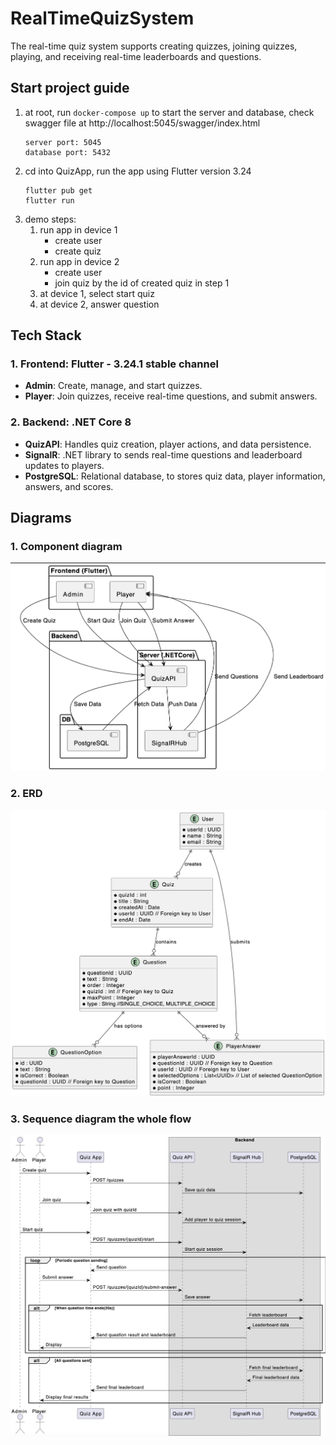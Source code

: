 # RealTimeQuizSystem
 The real-time quiz system supports creating quizzes, joining quizzes, playing, and receiving real-time leaderboards and questions.
## Start project guide
1. at root, run ```docker-compose up``` to start the server and database, check swagger file at http://localhost:5045/swagger/index.html
    ```
    server port: 5045
    database port: 5432
    ```
2. cd into QuizApp, run the app using Flutter version 3.24 
    ```
    flutter pub get
    flutter run
    ```
3. demo steps:
    1. run app in device 1
        - create user
        - create quiz
    2. run app in device 2
        - create user
        - join quiz by the id of created quiz in step 1
    3. at device 1, select start quiz
    4. at device 2, answer question

## Tech Stack

### 1. **Frontend: Flutter - 3.24.1 stable channel**
- **Admin**: Create, manage, and start quizzes.
- **Player**: Join quizzes, receive real-time questions, and submit answers.

### 2. **Backend: .NET Core 8**
- **QuizAPI**: Handles quiz creation, player actions, and data persistence.
- **SignalR**: .NET library to sends real-time questions and leaderboard updates to players.
- **PostgreSQL**: Relational database, to stores quiz data, player information, answers, and scores.

## Diagrams
### 1. Component diagram
![Component Diagram](diagrams/component.png)

### 2. ERD
![ERD Diagram](diagrams/erd.png)

### 3. Sequence diagram the whole flow
![Sequence Diagram](diagrams/sequence.png)
